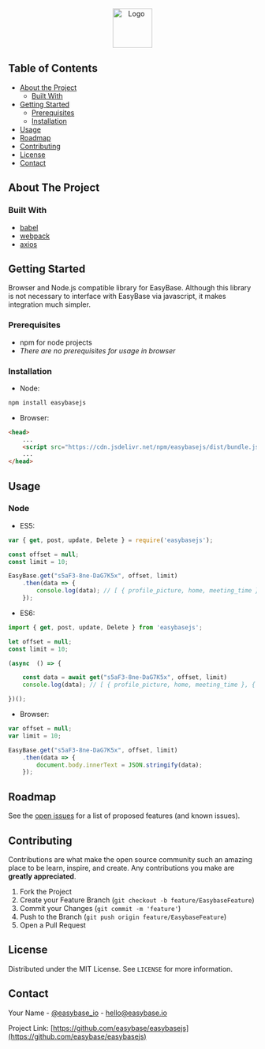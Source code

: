 

<!-- PROJECT SHIELDS -->
<!--
*** I'm using markdown "reference style" links for readability.
*** Reference links are enclosed in brackets [ ] instead of parentheses ( ).
*** See the bottom of this document for the declaration of the reference variables
*** for contributors-url, forks-url, etc. This is an optional, concise syntax you may use.
*** https://www.markdownguide.org/basic-syntax/#reference-style-links
-->
<!-- [![Contributors][contributors-shield]][contributors-url]
[![Forks][forks-shield]][forks-url]
[![Stargazers][stars-shield]][stars-url]
[![Issues][issues-shield]][issues-url]
[![MIT License][license-shield]][license-url]
[![LinkedIn][linkedin-shield]][linkedin-url] -->



<!-- PROJECT LOGO -->
<br />
<p align="center">
  <a href="https://github.com/easybase/easybasejs">
    <img src="https://easybase.io/assets/images/logo_black.png" alt="Logo" width="80" height="80">
  </a>
</p>



<!-- TABLE OF CONTENTS -->
## Table of Contents

* [About the Project](#about-the-project)
  * [Built With](#built-with)
* [Getting Started](#getting-started)
  * [Prerequisites](#prerequisites)
  * [Installation](#installation)
* [Usage](#usage)
* [Roadmap](#roadmap)
* [Contributing](#contributing)
* [License](#license)
* [Contact](#contact)



<!-- ABOUT THE PROJECT -->
## About The Project



### Built With

* [babel](https://babeljs.io/)
* [webpack](https://webpack.js.org/)
* [axios](https://github.com/axios/axios)



<!-- GETTING STARTED -->
## Getting Started
Browser and Node.js compatible library for EasyBase. Although this library is not necessary to interface with EasyBase via javascript, it makes integration much simpler.

### Prerequisites

* npm for node projects
* *There are no prerequisites for usage in browser*

### Installation
* Node:
```sh
npm install easybasejs
```
* Browser:
```html
<head>
    ...
    <script src="https://cdn.jsdelivr.net/npm/easybasejs/dist/bundle.js"></script>
    ...
</head>

```



<!-- USAGE EXAMPLES -->
## Usage
### Node
* ES5:
```javascript
var { get, post, update, Delete } = require('easybasejs');

const offset = null;
const limit = 10;

EasyBase.get("s5aF3-8ne-DaG7K5x", offset, limit)
    .then(data => {
        console.log(data); // [ { profile_picture, home, meeting_time }, { profile_picture, home, meeting_time }, ... ]
    });
```

* ES6:
```javascript
import { get, post, update, Delete } from 'easybasejs';

let offset = null;
const limit = 10;

(async  () => {

    const data = await get("s5aF3-8ne-DaG7K5x", offset, limit)
    console.log(data); // [ { profile_picture, home, meeting_time }, { profile_picture, home, meeting_time }, ... ]

})();
```

* Browser:
```javascript
var offset = null;
var limit = 10;

EasyBase.get("s5aF3-8ne-DaG7K5x", offset, limit)
    .then(data => {
        document.body.innerText = JSON.stringify(data);
    });
```


<!-- ROADMAP -->
## Roadmap

See the [open issues](https://github.com/easybase/easybasejs/issues) for a list of proposed features (and known issues).


<!-- CONTRIBUTING -->
## Contributing

Contributions are what make the open source community such an amazing place to be learn, inspire, and create. Any contributions you make are **greatly appreciated**.

1. Fork the Project
2. Create your Feature Branch (`git checkout -b feature/EasybaseFeature`)
3. Commit your Changes (`git commit -m 'feature'`)
4. Push to the Branch (`git push origin feature/EasybaseFeature`)
5. Open a Pull Request


<!-- LICENSE -->
## License

Distributed under the MIT License. See `LICENSE` for more information.



<!-- CONTACT -->
## Contact

Your Name - [@easybase_io](https://twitter.com/easybase_io) - hello@easybase.io

Project Link: [https://github.com/easybase/easybasejs](https://github.com/easybase/easybasejs)




<!-- MARKDOWN LINKS & IMAGES -->
<!-- https://www.markdownguide.org/basic-syntax/#reference-style-links -->
<!-- [contributors-shield]: https://img.shields.io/github/contributors/easybase/repo.svg?style=flat-square
[contributors-url]: https://github.com/easybase/repo/graphs/contributors
[forks-shield]: https://img.shields.io/github/forks/easybase/repo.svg?style=flat-square
[forks-url]: https://github.com/easybase/repo/network/members
[stars-shield]: https://img.shields.io/github/stars/easybase/repo.svg?style=flat-square
[stars-url]: https://github.com/easybase/repo/stargazers
[issues-shield]: https://img.shields.io/github/issues/easybase/repo.svg?style=flat-square
[issues-url]: https://github.com/easybase/repo/issues
[license-shield]: https://img.shields.io/github/license/easybase/repo.svg?style=flat-square
[license-url]: https://github.com/easybase/repo/blob/master/LICENSE.txt
[linkedin-shield]: https://img.shields.io/badge/-LinkedIn-black.svg?style=flat-square&logo=linkedin&colorB=555
[linkedin-url]: https://linkedin.com/in/easybase
[product-screenshot]: images/screenshot.png -->